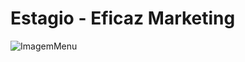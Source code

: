 # Estagio - Eficaz Marketing

![ImagemMenu](https://user-images.githubusercontent.com/81427562/112649611-5b35fc00-8e29-11eb-9997-01896174d554.png)



